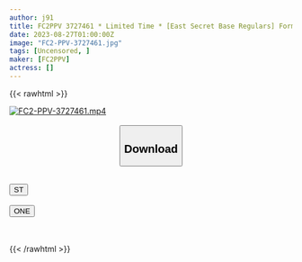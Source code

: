 ```yaml
---
author: j91
title: FC2PPV 3727461 * Limited Time * [East Secret Base Regulars] Former C***d Actor Entertainer Young Wife (26) Female Customs Heavy User Wife Writhing With Her Handsome Cock Hentai Squirting Vaginal Cum Shot Fuck !! [Comedian Beauty Wife] [cen]
date: 2023-08-27T01:00:00Z
image: "FC2-PPV-3727461.jpg"
tags: [Uncensored, ]
maker: [FC2PPV]
actress: []
---
```



{{< rawhtml >}}

<div class="video" data-videoid="or4vZ6aeBQtJq48">
    <a href="javascript:;">
        <img src="https://my.j91.asia/posts/FC2-PPV-3727461/FC2-PPV-3727461.jpg" width="WIDTH" height="HEIGHT" alt="FC2-PPV-3727461.mp4" loading="lazy">
    </a>
</div>

<script type="text/javascript" src="https://j91.asia/asset/on-demand-st.js"></script>

<br>
  <link rel="stylesheet" href="https://j91.asia/asset/bs5.css">
  
  <center>
  <button class="btn btn-primary" type="button" data-bs-toggle="collapse" data-bs-target=".multi-collapse" aria-expanded="false" aria-controls="multiCollapseExample1 multiCollapseExample2"><h2>Download</h2></button></center>
</p>
<div class="row">
  <div class="col">
    <div class="collapse multi-collapse" id="multiCollapseExample1">
      <div class="card card-body">
	      	      <br>
<div class="buttons">  
<a href="https://streamtape.to/v/or4vZ6aeBQtJq48"><button class="btn-hover color-3"><i class="fa fa-download"></i> ST</button></a></div>
    </div>
  </div>
</div>
  <div class="col">
    <div class="collapse multi-collapse" id="multiCollapseExample2">
      <div class="card card-body">
	      <br>
<div class="buttons">
    <a href="https://oneupload.to/y4arczf95qeh"><button class="btn-hover color-9"><i class="fa fa-download"></i> ONE</button></a></div>
<br><br>
      </div>
    </div>
  </div>
</div>

{{< /rawhtml >}}